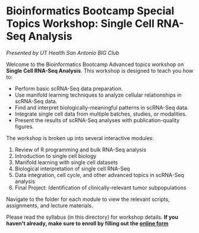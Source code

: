 # Bioinformatics Bootcamp Special Topics Workshop: **Single Cell RNA-Seq Analysis**
*Presented by UT Health San Antonio BIG Club*

Welcome to the Bioinformatics Bootcamp Advanced topics workshop on **Single Cell RNA-Seq Analysis**. This workshop is designed to teach you how to:
- Perform basic scRNA-Seq data preparation.
- Use manifold learning techniques to analyze cellular relationships in scRNA-Seq data.
- Find and interpret biologically-meaningful patterns in scRNA-Seq data.
- Integrate single cell data from multiple batches, studies, or modalities. 
- Present the results of scRNA-Seq analyses with publication-quality figures.

The workshop is broken up into several interactive modules:
1. Review of R programming and bulk RNA-Seq analysis 
2. Introduction to single cell biology 
3. Manifold learning with single cell datasets
4. Biological interpretation of single cell RNA-Seq
5. Data integration, cell cycle, and other advanced topics in scRNA-Seq analysis
6. Final Project: Identification of clinically-relevant tumor subpopulations

Navigate to the folder for each module to view the relevant scripts, assignments, and lecture materials. 

Please read the syllabus (in this directory) for workshop details. **If you haven't already, make sure to enroll by filling out the [online form](https://tiny.cc/single-cell-bootcamp)**

